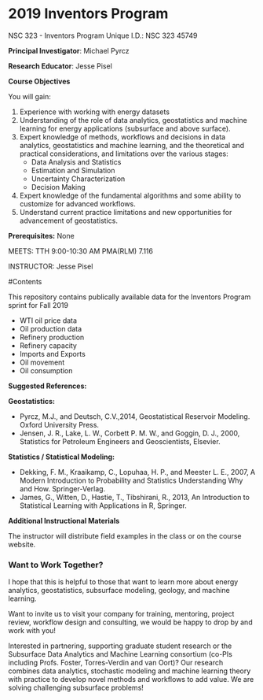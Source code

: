 # 2019 Inventors Program
NSC 323 - Inventors Program Unique I.D.: NSC 323 45749

**Principal Investigator**: Michael Pyrcz

**Research Educator**: Jesse Pisel

**Course Objectives**

You will gain:

1. Experience with working with energy datasets
2. Understanding of the role of data analytics, geostatistics and machine learning for energy applications (subsurface and above surface).
3. Expert knowledge of methods, workflows and decisions in data analytics, geostatistics and machine learning, and the theoretical and practical considerations, and limitations over the various stages:
    + Data Analysis and Statistics
    + Estimation and Simulation
    + Uncertainty Characterization
    + Decision Making
4. Expert knowledge of the fundamental algorithms and some ability to customize for advanced workflows.
5. Understand current practice limitations and new opportunities for advancement of geostatistics.

**Prerequisites:** None

MEETS: TTH 9:00-10:30 AM PMA(RLM) 7.116

INSTRUCTOR: Jesse Pisel

#Contents

This repository contains publically available data for the Inventors Program sprint for Fall 2019
+ WTI oil price data
+ Oil production data
+ Refinery production
+ Refinery capacity
+ Imports and Exports
+ Oil movement
+ Oil consumption


**Suggested References:** 

**Geostatistics:**

+ Pyrcz, M.J., and Deutsch, C.V.,2014, Geostatistical Reservoir Modeling. Oxford University Press. 
+ Jensen, J. R., Lake, L. W., Corbett P. M. W., and Goggin, D. J., 2000, Statistics for Petroleum Engineers and Geoscientists, Elsevier. 

**Statistics / Statistical Modeling:**

+ Dekking, F. M., Kraaikamp, C., Lopuhaa, H. P., and Meester L. E., 2007, A Modern Introduction to Probability and Statistics Understanding Why and How. Springer-Verlag. 
+ James, G., Witten, D., Hastie, T., Tibshirani, R., 2013, An Introduction to Statistical Learning with Applications in R, Springer. 

**Additional Instructional Materials**

The instructor will distribute field examples in the class or on the course website. 

### Want to Work Together?
I hope that this is helpful to those that want to learn more about energy analytics, geostatistics, subsurface modeling, geology, and machine learning.

Want to invite us to visit your company for training, mentoring, project review, workflow design and consulting, we would be happy to drop by and work with you!

Interested in partnering, supporting graduate student research or the Subsurface Data Analytics and Machine Learning consortium (co-PIs including Profs. Foster, Torres-Verdin and van Oort)? Our research combines data analytics, stochastic modeling and machine learning theory with practice to develop novel methods and workflows to add value. We are solving challenging subsurface problems!
